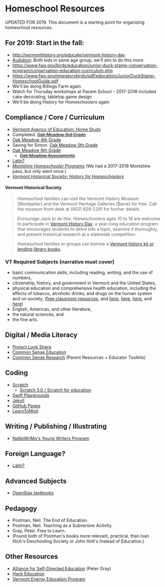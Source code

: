 # Homeschool Resources

UPDATED FOR 2019. This document is a starting point for organizing homeschool resources.

## For 2019: Start in the fall:

* http://vermonthistory.org/educate/vermont-history-day
* [Audubon](http://vt.audubon.org/programs/homeschool-programs): Both kids in same age group, we'll aim to do this more
* https://www.fws.gov/birds/education/junior-duck-stamp-conservation-program/conservation-education-curriculum.php
* https://www.fws.gov/migratorybirds/pdf/education/JuniorDuckStamp-HomeschoolGuide.pdf
* We'll be doing Billings Farm again
* Watch for Thursday workshops at Pacem School &ndash; 2017-2018 included cake decorating, tabletop game design
* We'll be doing History for Homeschoolers again

## Compliance / Core / Curriculum

* [Vermont Agency of Education: Home Study](http://education.vermont.gov/vermont-schools/school-operations/home-study)
* Completed. ~~[Oak Meadow 3rd Grade](http://www.oakmeadowbookstore.com/Third-Grade-c149/)~~
* [Oak Meadow 4th Grade](http://www.oakmeadowbookstore.com/Fourth-Grade-c150/)
* Saving for Simon. [Oak Meadow 5th Grade](http://www.oakmeadowbookstore.com/Fifth-Grade-c151/)
* [Oak Meadow 6th Grade](http://www.oakmeadowbookstore.com/Sixth-Grade-c152/)
  * ~~[Oak Meadow Assessments](http://oakmeadow.com/buy-learning-assessments/)~~
* [Latin?](https://oakmeadow.com/news/courses/latin-i/)
* *[Montshire Homeschooler Programs](https://www.montshire.org/programs/list/category/homeschooler-programs)* (We had a 2017-2018 Montshire pass, but only went once.)
* *[Vermont Historical Society: History for Homeschoolers](http://vermonthistory.org/educate/homeschool)*

#### Vermont Historical Society

> Homeschool families can visit the Vermont History Museum [Montpelier] and the Vermont Heritage Galleries [Barre] for free. Call the museum front desk at (802) 828-2291 for further details.

> *Encourage Jack to do this.* Homeschoolers ages 10 to 18 are welcome to participate in [Vermont History Day](http://vermonthistory.org/educate/vermont-history-day), a year-long education program that encourages students to delve into a topic, examine it thoroughly, and present historical research at a statewide competition.

> Homeschool families or groups can borrow a [Vermont history kit or lending library books](http://vermonthistory.org/educate/in-your-classroom).

### VT Required Subjects (narrative must cover)

* basic communication skills, including reading, writing, and the use of numbers,
* citizenship, history, and government in Vermont and the United States,
* physical education and comprehensive health education, including the effects of tobacco, alcoholic drinks, and drugs on the human system and on society, ([free classroom resources](https://teens.drugabuse.gov/teachers), and [here](https://teens.drugabuse.gov/national-drug-alcohol-facts-week/order-free-materials), [here](http://headsup.scholastic.com/teachers/collections/compilations-past-issues#annualcompilations), [here](http://headsup.scholastic.com/teachers/collections/student-activities-and-printable-worksheets), and [here](http://headsup.scholastic.com/sites/default/files/block/images/NIDA7_worksheet3.pdf))
* English, American, and other literature,
* the natural sciences, and
* the fine arts.

## Digital / Media Literacy

* [Project Look Sharp](https://www.projectlooksharp.org/?action=kits)
* [Common Sense Education](https://www.commonsense.org/education/)
* [Common Sense Research](https://www.commonsensemedia.org/research/news-and-americas-kids) (Parent Resources + Educator Toolkits)

## Coding

* [Scratch](http://scratch.mit.edu)
  * [Scratch 3.0 / Scratch for education](https://ww2.kqed.org/mindshift/2017/07/17/mits-scratch-program-is-evolving-for-greater-more-mobile-creativity/)
* [Swift Playgrounds](https://www.apple.com/swift/playgrounds/)
* [Jekyll](http://jekyllrb.com)
* [GitHub Pages](https://pages.github.com/)
* [LearnToMod](https://www.learntomod.com/)

## Writing / Publishing / Illustrating

* [NaNoWriMo's Young Writers Program](https://ywp.nanowrimo.org/pages/writer-resources)

## Foreign Language?

* [Latin?](https://oakmeadow.com/news/courses/latin-i/)

## Advanced Subjects

* [OpenStax textbooks](https://openstax.org/subjects)

## Pedagogy

* Postman, Neil. The End of Education.
* Postman, Neil. Teaching as a Subversive Activity.
* Gray, Peter. Free to Learn.
* (Found both of Postman's books more relevant, practical, than Ivan Illich's Deschooling Society or John Holt's Instead of Education.)

## Other Resources

* [Alliance for Self-Directed Education](https://www.self-directed.org/) (Peter Gray)
* [Hack Education](http://hackeducation.com/)
* [Vermont Energy Education Program](http://veep.org/veep-programs/veep-curricula/)
